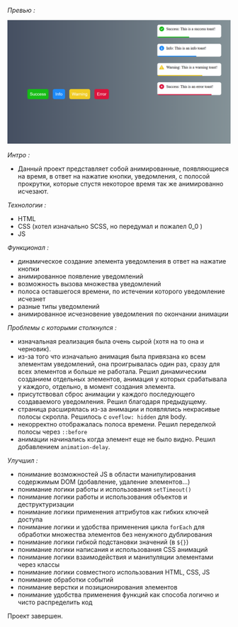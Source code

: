 *Превью :*

![previewImg](https://github.com/KrepostnoyPunk/toast-notifications/blob/main/previewImg.png?raw=true)

*Интро :*
- Данный проект представляет собой анимированные, появляющиеся на время, в ответ на нажатие кнопки, уведомления, с полосой прокрутки, которые спустя некоторое время так же анимированно исчезают.

*Технологии :* 
- HTML
- CSS (хотел изначально SCSS, но передумал и пожалел 0_0 )
- JS

*Функционал :*
- динамическое создание элемента уведомления в ответ на нажатие кнопки
- анимированное появление уведомлений
- возможность вызова множества уведомлений
- полоса оставшегося времени, по истечении которого уведомление исчезнет
- разные типы уведомлений
- анимированное исчезновение уведомления по окончании анимации

*Проблемы с которыми столкнулся :*
- изначальная реализация была очень сырой (хотя на то она и черновик).
- из-за того что изначально анимация была привязана ко всем элементам уведомлений, она проигрывалась один раз, сразу для всех элементов и больше не работала. Решил динамическим созданием отдельных элементов, анимация у которых срабатывала у каждого, отдельно, в момент создания элемента.
- присутствовал сброс анимации у каждого последующего создаваемого уведомления. Решил благодаря предыдущему.
- страница расширялась из-за анимации и появлялись некрасивые полосы скролла. Решилось с `oveflow: hidden` для body.
- некорректно отображалась полоса времени. Решил переделкой полосы через `::before`
- анимации начинались когда элемент еще не было видно. Решил добавлением `animation-delay`.

*Улучшил :*
- понимание возможностей JS в области манипулирования содержимым DOM (добавление, удаление элементов...)
- понимание логики работы и использования `setTimeout()`
- понимание логики работы и использования объектов и деструктуризации
- понимание логики применения аттрибутов как гибких ключей доступа
- понимание логики и удобства применения цикла `forEach` для обработки множества элементов без ненужного дублирования
- понимание логики гибкой подстановки значений (в `${}`)
- понимание логики написания и использования CSS анимаций
- понимание логики взаимодействия и манипуляции элементами через классы
- понимание логики совместного использования HTML, CSS, JS
- понимание обработки событий
- понимание верстки и позиционирования элементов
- понимание удобства применения функций как способа логично и чисто распределить код

Проект завершен.
